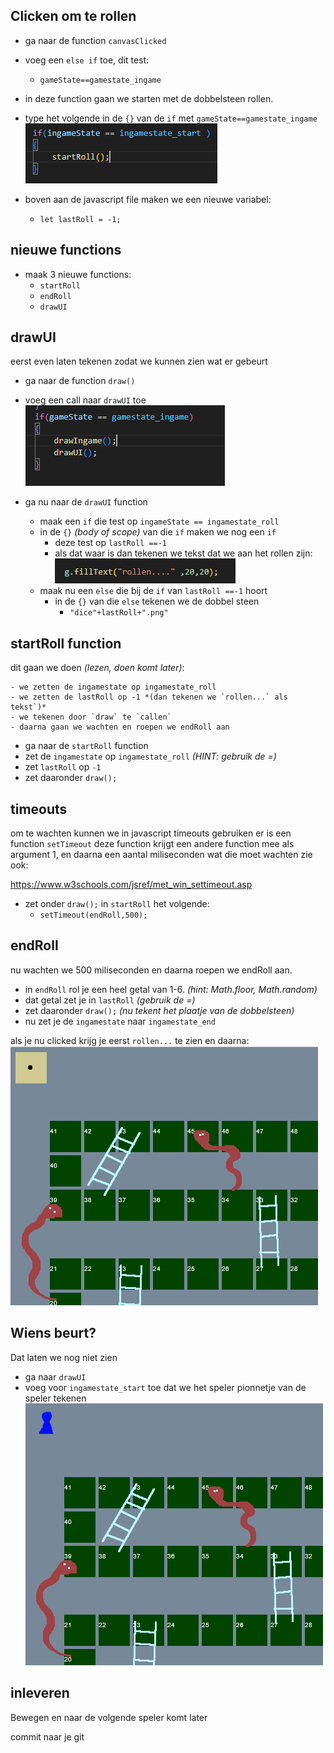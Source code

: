 ## Clicken om te rollen

- ga naar de function `canvasClicked`
- voeg een `else if` toe, dit test:
    - `gameState==gamestate_ingame`

- in deze function gaan we starten met de dobbelsteen rollen.
- type het volgende in de `{}` van de `if` met `gameState==gamestate_ingame`
</br>![](img/startRoll.PNG)
- boven aan de javascript file maken we een nieuwe variabel:
    - `let lastRoll = -1;`
    
## nieuwe functions

- maak 3 nieuwe functions:
    - `startRoll`
    - `endRoll`
    - `drawUI`


## drawUI

eerst even laten tekenen zodat we kunnen zien wat er gebeurt

- ga naar de function `draw()`
- voeg een call naar `drawUI` toe
</br>![](img/drawui.PNG)

- ga nu naar de `drawUI` function
    - maak een `if` die test op `ingameState == ingamestate_roll`
    - in de `{}` *(body of scope)* van die `if` maken we nog een `if`
        - deze test op `lastRoll ==-1`
        - als dat waar is dan tekenen we tekst dat we aan het rollen zijn:
</br>![](img/roltext.PNG)
    - maak nu een `else` die bij de `if` van `lastRoll ==-1` hoort
        - in de `{}` van die `else` tekenen we de dobbel steen
            - `"dice"+lastRoll+".png"`

## startRoll function

dit gaan we doen *(lezen, doen komt later)*:
```
- we zetten de ingamestate op ingamestate_roll
- we zetten de lastRoll op -1 *(dan tekenen we `rollen...` als tekst`)*
- we tekenen door `draw` te `callen`
- daarna gaan we wachten en roepen we endRoll aan
```

- ga naar de `startRoll` function
- zet de `ingamestate` op `ingamestate_roll` *(HINT: gebruik de =)*
- zet `lastRoll` op `-1`
- zet daaronder `draw();`

## timeouts

om te wachten kunnen we in javascript timeouts gebruiken
er is een function `setTimeout` deze function krijgt een andere function mee als argument 1, en daarna een aantal miliseconden wat die moet wachten zie ook:

https://www.w3schools.com/jsref/met_win_settimeout.asp

- zet onder `draw();` in `startRoll` het volgende:
    - `setTimeout(endRoll,500);`
            
## endRoll

nu wachten we 500 miliseconden en daarna roepen we endRoll aan.

- in `endRoll` rol je een heel getal van 1-6. *(hint: Math.floor, Math.random)*
- dat getal zet je in `lastRoll` *(gebruik de =)*
- zet daaronder `draw();` *(nu tekent het plaatje van de dobbelsteen)*
- nu zet je de `ingamestate` naar `ingamestate_end`

als je nu clicked krijg je eerst `rollen...` te zien en daarna:
</br>![](img/rol.PNG)


## Wiens beurt?

Dat laten we nog niet zien

- ga naar `drawUI` 
- voeg voor `ingamestate_start` toe dat we het speler pionnetje van de speler tekenen
</br>![](img/wiensbeurt.PNG)


## inleveren

Bewegen en naar de volgende speler komt later

commit naar je git